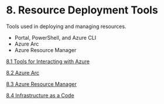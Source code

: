 # 8. Resource Deployment Tools

Tools used in deploying and managing resources.

- Portal, PowerShell, and Azure CLI
- Azure Arc
- Azure Resource Manager

[8.1 Tools for Interacting with Azure](8%201%20Tools%20for%20Interacting%20with%20Azure%201643e1d514fd8038baedfa58b97f09c2.md)

[8.2 Azure Arc](8%202%20Azure%20Arc%201643e1d514fd8076a5b6f24f2de41bfc.md)

[8.3 Azure Resource Manager](8%203%20Azure%20Resource%20Manager%201643e1d514fd80808b51d30c1f6a065a.md)

[8.4 Infrastructure as a Code](8%204%20Infrastructure%20as%20a%20Code%201643e1d514fd803bb958e414f7c5b96c.md)